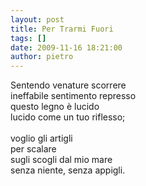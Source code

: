 ```yaml
---
layout: post
title: Per Trarmi Fuori
tags: []
date: 2009-11-16 18:21:00
author: pietro
---
```

Sentendo venature scorrere<br/>ineffabile sentimento represso<br/>questo legno è lucido<br/>lucido come un tuo riflesso;<br/><br/>voglio gli artigli<br/>per scalare<br/>sugli scogli dal mio mare<br/>senza niente, senza appigli.
